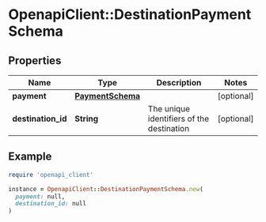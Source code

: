 # OpenapiClient::DestinationPaymentSchema

## Properties

| Name | Type | Description | Notes |
| ---- | ---- | ----------- | ----- |
| **payment** | [**PaymentSchema**](PaymentSchema.md) |  | [optional] |
| **destination_id** | **String** | The unique identifiers of the destination | [optional] |

## Example

```ruby
require 'openapi_client'

instance = OpenapiClient::DestinationPaymentSchema.new(
  payment: null,
  destination_id: null
)
```

